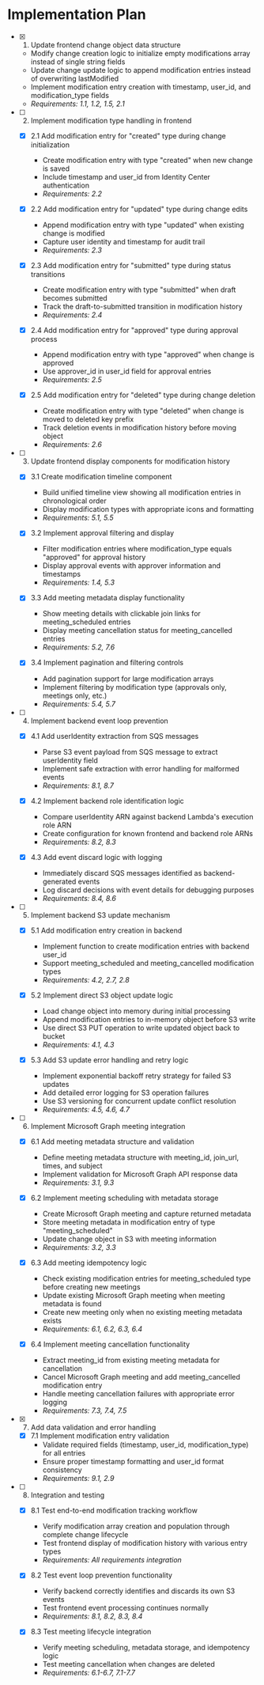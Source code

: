 # Implementation Plan

- [x] 1. Update frontend change object data structure
  - Modify change creation logic to initialize empty modifications array instead of single string fields
  - Update change update logic to append modification entries instead of overwriting lastModified
  - Implement modification entry creation with timestamp, user_id, and modification_type fields
  - _Requirements: 1.1, 1.2, 1.5, 2.1_

- [ ] 2. Implement modification type handling in frontend
  - [x] 2.1 Add modification entry for "created" type during change initialization
    - Create modification entry with type "created" when new change is saved
    - Include timestamp and user_id from Identity Center authentication
    - _Requirements: 2.2_

  - [x] 2.2 Add modification entry for "updated" type during change edits
    - Append modification entry with type "updated" when existing change is modified
    - Capture user identity and timestamp for audit trail
    - _Requirements: 2.3_

  - [x] 2.3 Add modification entry for "submitted" type during status transitions
    - Create modification entry with type "submitted" when draft becomes submitted
    - Track the draft-to-submitted transition in modification history
    - _Requirements: 2.4_

  - [x] 2.4 Add modification entry for "approved" type during approval process
    - Append modification entry with type "approved" when change is approved
    - Use approver_id in user_id field for approval entries
    - _Requirements: 2.5_

  - [x] 2.5 Add modification entry for "deleted" type during change deletion
    - Create modification entry with type "deleted" when change is moved to deleted key prefix
    - Track deletion events in modification history before moving object
    - _Requirements: 2.6_

- [ ] 3. Update frontend display components for modification history
  - [x] 3.1 Create modification timeline component
    - Build unified timeline view showing all modification entries in chronological order
    - Display modification types with appropriate icons and formatting
    - _Requirements: 5.1, 5.5_

  - [x] 3.2 Implement approval filtering and display
    - Filter modification entries where modification_type equals "approved" for approval history
    - Display approval events with approver information and timestamps
    - _Requirements: 1.4, 5.3_

  - [x] 3.3 Add meeting metadata display functionality
    - Show meeting details with clickable join links for meeting_scheduled entries
    - Display meeting cancellation status for meeting_cancelled entries
    - _Requirements: 5.2, 7.6_

  - [x] 3.4 Implement pagination and filtering controls
    - Add pagination support for large modification arrays
    - Implement filtering by modification type (approvals only, meetings only, etc.)
    - _Requirements: 5.4, 5.7_

- [ ] 4. Implement backend event loop prevention
  - [x] 4.1 Add userIdentity extraction from SQS messages
    - Parse S3 event payload from SQS message to extract userIdentity field
    - Implement safe extraction with error handling for malformed events
    - _Requirements: 8.1, 8.7_

  - [x] 4.2 Implement backend role identification logic
    - Compare userIdentity ARN against backend Lambda's execution role ARN
    - Create configuration for known frontend and backend role ARNs
    - _Requirements: 8.2, 8.3_

  - [x] 4.3 Add event discard logic with logging
    - Immediately discard SQS messages identified as backend-generated events
    - Log discard decisions with event details for debugging purposes
    - _Requirements: 8.4, 8.6_

- [ ] 5. Implement backend S3 update mechanism
  - [x] 5.1 Add modification entry creation in backend
    - Implement function to create modification entries with backend user_id
    - Support meeting_scheduled and meeting_cancelled modification types
    - _Requirements: 4.2, 2.7, 2.8_

  - [x] 5.2 Implement direct S3 object update logic
    - Load change object into memory during initial processing
    - Append modification entries to in-memory object before S3 write
    - Use direct S3 PUT operation to write updated object back to bucket
    - _Requirements: 4.1, 4.3_

  - [x] 5.3 Add S3 update error handling and retry logic
    - Implement exponential backoff retry strategy for failed S3 updates
    - Add detailed error logging for S3 operation failures
    - Use S3 versioning for concurrent update conflict resolution
    - _Requirements: 4.5, 4.6, 4.7_

- [ ] 6. Implement Microsoft Graph meeting integration
  - [x] 6.1 Add meeting metadata structure and validation
    - Define meeting metadata structure with meeting_id, join_url, times, and subject
    - Implement validation for Microsoft Graph API response data
    - _Requirements: 3.1, 9.3_

  - [x] 6.2 Implement meeting scheduling with metadata storage
    - Create Microsoft Graph meeting and capture returned metadata
    - Store meeting metadata in modification entry of type "meeting_scheduled"
    - Update change object in S3 with meeting information
    - _Requirements: 3.2, 3.3_

  - [x] 6.3 Add meeting idempotency logic
    - Check existing modification entries for meeting_scheduled type before creating new meetings
    - Update existing Microsoft Graph meeting when meeting metadata is found
    - Create new meeting only when no existing meeting metadata exists
    - _Requirements: 6.1, 6.2, 6.3, 6.4_

  - [x] 6.4 Implement meeting cancellation functionality
    - Extract meeting_id from existing meeting metadata for cancellation
    - Cancel Microsoft Graph meeting and add meeting_cancelled modification entry
    - Handle meeting cancellation failures with appropriate error logging
    - _Requirements: 7.3, 7.4, 7.5_

- [x] 7. Add data validation and error handling
  - [x] 7.1 Implement modification entry validation
    - Validate required fields (timestamp, user_id, modification_type) for all entries
    - Ensure proper timestamp formatting and user_id format consistency
    - _Requirements: 9.1, 2.9_

- [ ] 8. Integration and testing
  - [x] 8.1 Test end-to-end modification tracking workflow
    - Verify modification array creation and population through complete change lifecycle
    - Test frontend display of modification history with various entry types
    - _Requirements: All requirements integration_

  - [x] 8.2 Test event loop prevention functionality
    - Verify backend correctly identifies and discards its own S3 events
    - Test frontend event processing continues normally
    - _Requirements: 8.1, 8.2, 8.3, 8.4_

  - [x] 8.3 Test meeting lifecycle integration
    - Verify meeting scheduling, metadata storage, and idempotency logic
    - Test meeting cancellation when changes are deleted
    - _Requirements: 6.1-6.7, 7.1-7.7_
